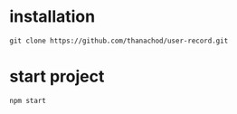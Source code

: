 # installation
`git clone https://github.com/thanachod/user-record.git`

# start project
`npm start`
